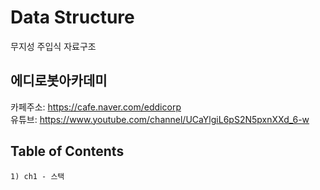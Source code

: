 # Data Structure
무지성 주입식 자료구조

## 에디로봇아카데미

카페주소: https://cafe.naver.com/eddicorp  
유튜브: https://www.youtube.com/channel/UCaYlgiL6pS2N5pxnXXd_6-w  

## Table of Contents

```make
1) ch1 - 스택
```

